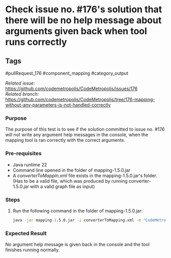# Check issue no. #176's solution that there will be no help message about arguments given back when tool runs correctly

## Tags
#pullRequest_176 #component_mapping #category_output

_Related issue:_ https://github.com/codemetropolis/CodeMetropolis/issues/176 <br>
_Related branch:_ https://github.com/codemetropolis/CodeMetropolis/tree/176-mapping-without-any-parameters-is-not-handled-correctly

### Purpose
The purpose of this test is to see if the solution committed to issue no. #176 will not write any argument help messages in the console, when the mapping tool is ran correctly with the correct arguments.

### Pre-requisites
- Java runtime 22
- Command line opened in the folder of mapping-1.5.0.jar
- A *converterToMappin.xml* file exists in the mapping-1.5.0.jar's folder. (Has to be a valid file, which was produced by running converter-1.5.0.jar with a valid graph file as input)

### Steps
1. Run the following command in the folder of mapping-1.5.0.jar:
	```cmd
	java -jar mapping-1.5.0.jar -i converterToMapping.xml -m "CodeMetropolis\examples\mapping\sourcemeter_mapping_example_2_1.xml"
	```

### Expected Result
No argument help message is given back in the console and the tool finishes running normally.